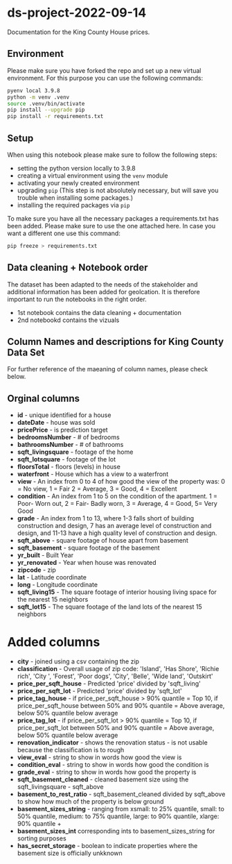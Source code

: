 # ds-project-2022-09-14

Documentation for the King County House prices.

## Environment
Please make sure you have forked the repo and set up a new virtual environment. For this purpose you can use the following commands:

```sh
pyenv local 3.9.8
python -m venv .venv
source .venv/bin/activate
pip install --upgrade pip
pip install -r requirements.txt
```

## Setup

When using this notebook please make sure to follow the following steps:

* setting the python version locally to 3.9.8
* creating a virtual environment using the `venv` module
* activating your newly created environment 
* upgrading `pip` (This step is not absolutely necessary, but will save you trouble when installing some packages.)
* installing the required packages via `pip`

To make sure you have all the necessary packages a requirements.txt has been added. Please make sure to use the one attached here. In case you want a different one use this command:

```bash
pip freeze > requirements.txt
```

## Data cleaning + Notebook order

The dataset has been adapted to the needs of the stakeholder and additional information has been added for geolcation. It is therefore important to run the notebooks in the right order. 

- 1st notebook contains the data cleaning + documentation
- 2nd notebookd contains the vizuals

## Column Names and descriptions for King County Data Set

For further reference of the maeaning of column names, please check below.

## Orginal columns
- **id** - unique identified for a house
- **dateDate** - house was sold
- **pricePrice** - is prediction target
- **bedroomsNumber** - # of bedrooms
- **bathroomsNumber** - # of bathrooms
- **sqft_livingsquare** - footage of the home
- **sqft_lotsquare** - footage of the lot
- **floorsTotal** - floors (levels) in house
- **waterfront** - House which has a view to a waterfront
- **view** - An index from 0 to 4 of how good the view of the property was: 0 = No view, 1 = Fair 2 = Average, 3 = Good, 4 = Excellent
- **condition** - An index from 1 to 5 on the condition of the apartment. 1 = Poor- Worn out, 2 = Fair- Badly worn, 3 = Average, 4 = Good, 5= Very Good
- **grade** -  An index from 1 to 13, where 1-3 falls short of building construction and design, 7 has an average level of construction and design, and 11-13 have a high quality level of construction and design.
- **sqft_above** - square footage of house apart from basement
- **sqft_basement** - square footage of the basement
- **yr_built** - Built Year
- **yr_renovated** - Year when house was renovated
- **zipcode** - zip
- **lat** - Latitude coordinate
- **long** - Longitude coordinate
- **sqft_living15** - The square footage of interior housing living space for the nearest 15 neighbors
- **sqft_lot15** - The square footage of the land lots of the nearest 15 neighbors 

# Added columns
- **city** - joined using a csv containing the zip
- **classification** - Overall usage of zip code: 'Island', 'Has Shore', 'Richie rich', 'City ', 'Forest', 'Poor dogs', 'City', 'Belle', 'Wide land', 'Outskirt'
- **price_per_sqft_house** - Predicted 'price' divided by 'sqft_living'
- **price_per_sqft_lot** - Predicted 'price' divided by 'sqft_lot'
- **price_tag_house** - if price_per_sqft_house > 90% quantile = Top 10, if price_per_sqft_house between 50% and 90% quantile = Above average, below 50% quantile below average
- **price_tag_lot** - if price_per_sqft_lot > 90% quantile = Top 10, if price_per_sqft_lot between 50% and 90% quantile = Above average, below 50% quantile below average
- **renovation_indicator** - shows the renovation status - is not usable because the classification is to rough
- **view_eval** - string to show in words how good the view is
- **condition_eval** - string to show in words how good the condition is
- **grade_eval** - string to show in words how good the property is
- **sqft_basement_cleaned** - cleaned basement size using the sqft_livingsquare - sqft_above
- **basement_to_rest_ratio**  - sqft_basement_cleaned divided by sqft_above to show how much of the property is below ground
- **basement_sizes_string** - ranging from xsmall: to 25% quantile, small: to 50% quantile, medium: to 75% quantile, large: to 90% quantile, xlarge: 90% quantile +
- **basement_sizes_int** corresponding ints to basement_sizes_string for sorting purposes
- **has_secret_storage** - boolean to indicate properties where the basement size is officially unkknown
